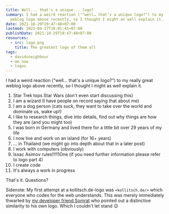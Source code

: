 ```yaml
---
title: Well... that's a unique... logo?
summary: I had a weird reaction (""well… that’s a unique logo?") to my really great
  weblog logo above recently, so I thought I might as well explain it.
date: 2021-10-29T19:47:48+07:00
lastmod: 2022-04-17T18:01:41+07:00
publishDate: 2021-10-29T19:47:48+07:00
resources:
  - src: logo.png
    title: The greatest logo of them all
tags:
  - davidsneighbour
  - me now
  - logos
---
```


I had a weird reaction ("well... that's a unique logo?") to my really great weblog logo above recently, so I thought I might as well explain it.

1. Star Trek tops Star Wars (don't even start discussing this)
2. I am a wizard (I have people on record saying that about me)
3. I am a dog person (cats suck, they want to take over the world and dominate us, wake up!)
4. I like to research things, dive into details, find out why things are how they are (and you might too)
5. I was born in Germany and lived there for a little bit over 29 years of my life
6. I now live and work on an island (for 16+ years)
7. ... in Thailand (we might go into depth about that in a later post)
8. I work with computers (obviously)
9. Issac Asimov rules!!!11One (if you need further information please refer to logo part 4)
10. I create code
11. It's always a work in progress

That's it. Questions?

Sidenote: My first attempt at a kollitsch.de-logo was `<kollitsch.de/>` which everyone who codes for the web understands. This was merely immediately thwarted by [my developer friend Somrat](https://somrat.netlify.app/) who pointed out a distinctive similarity to his own logo. Which I couldn't let stand :wink:
